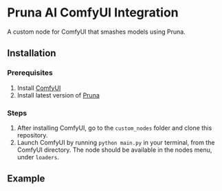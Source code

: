 # Pruna AI ComfyUI Integration

A custom node for ComfyUI that smashes models using Pruna. 


## Installation

### Prerequisites
1. Install [ComfyUI](https://github.com/comfyanonymous/ComfyUI)
2. Install latest version of [Pruna](https://docs.pruna.ai/en/latest/setup/pip.html)

### Steps

1. After installing ComfyUI, go to the `custom_nodes` folder and clone this repository.
2. Launch ComfyUI by running `python main.py` in your terminal, from the ComfyUI directory.
The node should be available in the nodes menu, under `loaders`.


## Example
